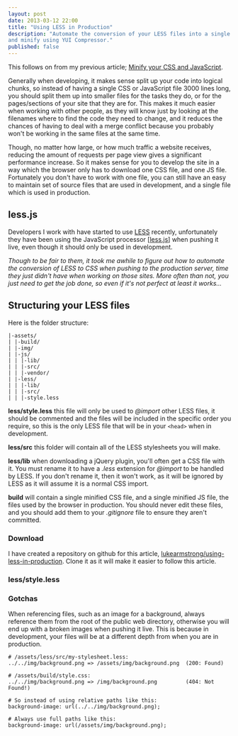 ```yaml
---
layout: post
date: 2013-03-12 22:00
title: "Using LESS in Production"
description: "Automate the conversion of your LESS files into a single CSS file,
and minify using YUI Compressor."
published: false
---
```



This follows on from my previous article; [Minify your CSS and
JavaScript](/2012/10/18/minify-your-css-and-javascript/).

Generally when developing, it makes sense split up your code into logical
chunks, so instead of having a single CSS or JavaScript file 3000 lines long,
you should split them up into smaller files for the tasks they do, or for the
pages/sections of your site that they are for. This makes it much easier when
working with other people, as they will know just by looking at the filenames
where to find the code they need to change, and it reduces the chances of having
to deal with a merge conflict because you probably won't be working in the same
files at the same time.

Though, no matter how large, or how much traffic a website receives, reducing
the amount of requests per page view gives a significant performance increase.
So it makes sense for you to develop the site in a way which the browser only
has to download one CSS file, and one JS file. Fortunately you don't have to
work with one file, you can still have an easy to maintain set of source files
that are used in development, and a single file which is used in production.


## less.js

Developers I work with have started to use [LESS](http://lesscss.org/) recently,
unfortunately they have been using the JavaScript processor
[[less.js](https://github.com/cloudhead/less.js)] when pushing it live, even
though it should only be used in development.

_Though to be fair to them, it took me awhile to figure out how to automate the
conversion of LESS to CSS when pushing to the production server, time they just
didn't have when working on those sites. More often than not, you just need to
get the job done, so even if it's not perfect at least it works..._


## Structuring your LESS files

Here is the folder structure:

    |-assets/
    | |-build/
    | |-img/
    | |-js/
    | | |-lib/
    | | |-src/
    | | |-vendor/
    | |-less/
    | | |-lib/
    | | |-src/
    | | |-style.less


**less/style.less** this file will only be used to _@import_ other LESS files,
it should be commented and the files will be included in the specific order you
require, so this is the only LESS file that will be in your `<head>` when in
development.

**less/src** this folder will contain all of the LESS stylesheets you will make.

**less/lib** when downloading a jQuery plugin, you'll often get a CSS file with
it. You must rename it to have a _.less_ extension for _@import_ to be handled
by LESS. If you don't rename it, then it won't work, as it will be ignored by
LESS as it will assume it is a normal CSS import.

**build** will contain a single minified CSS file, and a single minified JS
file, the files used by the browser in production. You should never edit these
files, and you should add them to your _.gitignore_ file to ensure they aren't
committed.


### Download

I have created a repository on github for this article,
[lukearmstrong/using-less-in-production](https://github.com/lukearmstrong/using-less-in-production).
Clone it as it will make it easier to follow this article.


### less/style.less





### Gotchas

When referencing files, such as an image for a background, always reference them
from the root of the public web directory, otherwise you will end up with a
broken images when pushing it live. This is because in development, your files
will be at a different depth from when you are in production.

	# /assets/less/src/my-stylesheet.less:
	../../img/background.png => /assets/img/background.png  (200: Found)

	# /assets/build/style.css:
	../../img/background.png => /img/background.png         (404: Not Found!)

	# So instead of using relative paths like this:
	background-image: url(../../img/background.png);

	# Always use full paths like this:
	background-image: url(/assets/img/background.png);


